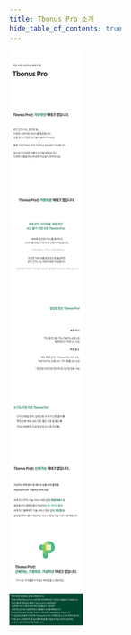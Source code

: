 ```yaml
---
title: Tbonus Pro 소개
hide_table_of_contents: true
---
```



![alt 属性文本](../../../../../../static/img/beginner/cs/cs_tp.jpg)


